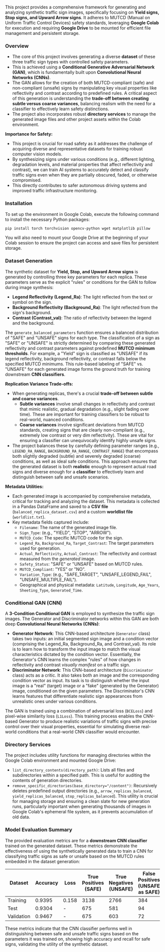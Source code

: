 This project provides a comprehensive framework for generating and analyzing synthetic traffic sign images, specifically focusing on **Yield signs, Stop signs, and Upward Arrow signs**. It adheres to MUTCD (Manual on Uniform Traffic Control Devices) safety standards, leveraging **Google Colab** for execution and requiring **Google Drive** to be mounted for efficient file management and persistent storage.

### Overview

  * The core of this project involves generating a diverse **dataset** of these three traffic sign types with controlled safety parameters.
  * This is achieved using a **Conditional Generative Adversarial Network (GAN)**, which is fundamentally built upon **Convolutional Neural Networks (CNNs)**.
  * The GAN allows for the creation of both MUTCD-compliant (safe) and non-compliant (unsafe) signs by manipulating key visual properties like reflectivity and contrast according to predefined rules. A critical aspect of this generation is understanding the **trade-off between creating subtle versus coarse variances**, balancing realism with the need for a classifier to effectively learn safety distinctions.
  * The project also incorporates robust **directory services** to manage the generated image files and other project assets within the Colab environment.

**Importance for Safety:**

  * This project is crucial for road safety as it addresses the challenge of acquiring diverse and representative datasets for training robust computer vision models.
  * By synthesizing signs under various conditions (e.g., different lighting, degradation levels, and material properties that affect reflectivity and contrast), we can train AI systems to accurately detect and classify traffic signs even when they are partially obscured, faded, or otherwise compromised.
  * This directly contributes to safer autonomous driving systems and improved traffic infrastructure monitoring.

### Installation

To set up the environment in Google Colab, execute the following command to install the necessary Python packages:

```bash
pip install torch torchvision opencv-python wget matplotlib pillow
```

You will also need to mount your Google Drive at the beginning of your Colab session to ensure the project can access and save files for persistent storage.

### Dataset Generation

The synthetic dataset for **Yield, Stop, and Upward Arrow signs** is generated by controlling three key parameters for each replica. These parameters serve as the explicit "rules" or conditions for the GAN to follow during image synthesis:

  * **Legend Reflectivity (Legend\_Ra)**: The light reflected from the text or symbol on the sign.
  * **Background Reflectivity (Background\_Ra)**: The light reflected from the sign's background.
  * **Contrast (Contrast\_val)**: The ratio of reflectivity between the legend and the background.

The `generate_balanced_parameters` function ensures a balanced distribution of "SAFE" and "UNSAFE" signs for each type. The classification of a sign as "SAFE" or "UNSAFE" is strictly determined by comparing these generated reflectivity and contrast parameters against predefined **MUTCD minimum thresholds**. For example, a "Yield" sign is classified as "UNSAFE" if its legend reflectivity, background reflectivity, or contrast falls below the specified MUTCD minimums. This rule-based labeling of "SAFE" vs. "UNSAFE" for each generated image forms the ground truth for training downstream **CNN classifiers**.

**Replication Variance Trade-offs:**

  * When generating replicas, there's a crucial **trade-off between subtle and coarse variances**.
      * **Subtle variances** involve small changes in reflectivity and contrast that mimic realistic, gradual degradation (e.g., slight fading over time). These are important for training classifiers to be robust to real-world, nuanced conditions.
      * **Coarse variances** involve significant deviations from MUTCD standards, creating signs that are clearly non-compliant (e.g., extremely low contrast or very dim reflectivity). These are vital for ensuring a classifier can unequivocally identify highly unsafe signs.
  * The project balances these by carefully defining parameter ranges (e.g., `LEGEND_RA_RANGE`, `BACKGROUND_RA_RANGE`, `CONTRAST_RANGE`) that encompass both slightly degraded (subtle) and severely degraded (coarse) conditions, as well as ideal safe conditions. This approach ensures that the generated dataset is both **realistic** enough to represent actual road signs and diverse enough for a **classifier** to effectively learn and distinguish between safe and unsafe scenarios.

**Metadata Utilities:**

  * Each generated image is accompanied by comprehensive metadata, critical for tracking and analyzing the dataset. This metadata is collected in a Pandas DataFrame and saved to a **CSV file** (`balanced_replica_dataset.csv`) and a custom **worldlist file** (`worldlist.txt`).
  * Key metadata fields captured include:
      * `Filename`: The name of the generated image file.
      * `Sign_Type`: (e.g., "YIELD", "STOP", "ARROW").
      * `MUTCD_Code`: The specific MUTCD code for the sign.
      * `Legend_Ra`, `Background_Ra`, `Target_Contrast`: The target parameters used for generation.
      * `Actual_Reflectivity`, `Actual_Contrast`: The reflectivity and contrast measured from the *generated* image.
      * `Safety_Status`: "SAFE" or "UNSAFE" based on MUTCD rules.
      * `MUTCD_Compliant`: "YES" or "NO".
      * `Variation_Type`: (e.g., "SAFE\_TARGET", "UNSAFE\_LEGEND\_FAIL", "UNSAFE\_MULTIPLE\_FAIL").
      * Geographical and physical metadata: `Latitude`, `Longitude`, `Age_Years`, `Sheeting_Type`, `Generated_Time`.

### Conditional GAN (CNN)

A **3-Condition Conditional GAN** is employed to synthesize the traffic sign images. The Generator and Discriminator networks within this GAN are both deep **Convolutional Neural Networks (CNNs)**:

  * **Generator Network**: This CNN-based architecture (`Generator` class) takes two inputs: an initial segmented sign image and a condition vector (comprising the Legend\_Ra, Background\_Ra, and Contrast\_val). Its role is to learn how to transform the input image to match the visual characteristics dictated by the condition vector. Essentially, the Generator's CNN learns the complex "rules" of how changes in reflectivity and contrast *visually manifest* on a traffic sign.
  * **Discriminator Network**: This CNN-based architecture (`Discriminator` class) acts as a critic. It also takes both an image and the corresponding condition vector as input. Its task is to distinguish whether the input image is a "real" (target) image or a "fake" (generated by the Generator) image, conditioned on the given parameters. The Discriminator's CNN learns features that differentiate realistic sign appearances from unrealistic ones under various conditions.

The GAN is trained using a combination of adversarial loss (`BCELoss`) and pixel-wise similarity loss (`L1Loss`). This training process enables the CNN-based Generator to produce realistic variations of traffic signs with precise control over their visual properties, essential for simulating diverse real-world conditions that a real-world CNN classifier would encounter.

### Directory Services

The project includes utility functions for managing directories within the Google Colab environment and mounted Google Drive:

  * `list_directory_contents(directory_path)`: Lists all files and subdirectories within a specified path. This is useful for auditing the contents of generation directories.
  * `remove_specific_directories(base_directory="/content")`: Recursively deletes predefined output directories (e.g., `arrow_replicas_balanced`, `yield_replicas_balanced`, `stop_replicas_balanced`). This utility is crucial for managing storage and ensuring a clean slate for new generation runs, particularly important when generating thousands of images in Google Colab's ephemeral file system, as it prevents accumulation of old data.

### Model Evaluation Summary

The provided evaluation metrics are for a **downstream CNN classifier** trained on the generated dataset. These metrics demonstrate the effectiveness of using the synthetically generated data to train a CNN for classifying traffic signs as safe or unsafe based on the MUTCD rules embedded in the dataset generation:

| Dataset    | Accuracy | Loss  | True Positives (SAFE) | True Negatives (UNSAFE) | False Positives (UNSAFE as SAFE) | False Negatives (SAFE as UNSAFE) | Precision (SAFE) | Recall (SAFE) |
|------------|----------|-------|-----------------------|-------------------------|----------------------------------|----------------------------------|------------------|---------------|
| Training   | 0.9395   | 0.158 | 3138                  | 2766                    | 384                              | 12                               | 0.8910           | 0.9962        |
| Test       | 0.9304   | -     | 675                   | 581                     | 94                               | 0                                | 0.8778           | 1.0000        |
| Validation | 0.9467   | -     | 675                   | 603                     | 72                               | 0                                | 0.9036           | 1.0000        |

These metrics indicate that the CNN classifier performs well in distinguishing between safe and unsafe traffic signs based on the parameters it was trained on, showing high accuracy and recall for safe signs, validating the utility of the synthetic dataset.
